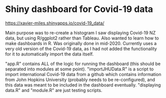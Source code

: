 # Shiny dashboard for Covid-19 data

https://xavier-miles.shinyapps.io/covid-19_data/

Main purpose was to re-create a histogram I saw displaying Covid-19 NZ data, but using R/ggplot2 rather than Tableau. Also wanted to learn how to make dashboards in R.
Was originally done in mid-2020. Currently uses a very old version of the Covid-19 data, as I had not added the functionality for it to automatically import the data itself.

"app.R" contains ALL of the logic for running the dashboard (this should be separated into modules at some point). 
"importJHUData.R" is a script to import international Covid-19 data from a github which contains information from John Hopkins University (probably needs to be re-configured), and this data was meant to be included in the dashboard eventually.
"displaying data.R" and "module.R" are just testing scripts.
